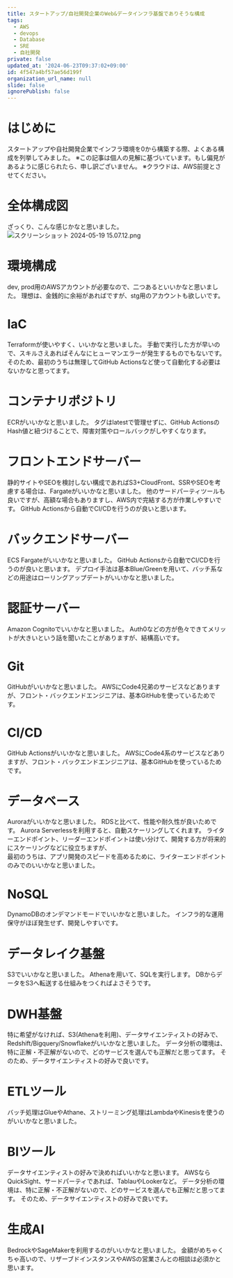 ```yaml
---
title: スタートアップ/自社開発企業のWeb&データインフラ基盤でありそうな構成
tags:
  - AWS
  - devops
  - Database
  - SRE
  - 自社開発
private: false
updated_at: '2024-06-23T09:37:02+09:00'
id: 4f547a4bf57ae56d199f
organization_url_name: null
slide: false
ignorePublish: false
---
```

# はじめに
スタートアップや自社開発企業でインフラ環境を0から構築する際、よくある構成を列挙してみました。
※この記事は個人の見解に基づいています。もし偏見があるように感じられたら、申し訳ございません。
※クラウドは、AWS前提とさせてください。

# 全体構成図
ざっくり、こんな感じかなと思いました。
![スクリーンショット 2024-05-19 15.07.12.png](https://qiita-image-store.s3.ap-northeast-1.amazonaws.com/0/263017/a4d83d13-f8d7-46d6-1afb-fdddf4d10363.png)

# 環境構成
dev, prod用のAWSアカウントが必要なので、二つあるといいかなと思いました。
理想は、金銭的に余裕があればですが、stg用のアカウントも欲しいです。

# IaC
Terraformが使いやすく、いいかなと思いました。
手動で実行した方が早いので、スキルさえあればそんなにヒューマンエラーが発生するものでもないです。
そのため、最初のうちは無理してGitHub Actionsなど使って自動化する必要はないかなと思ってます。

# コンテナリポジトリ
ECRがいいかなと思いました。
タグはlatestで管理せずに、GitHub ActionsのHash値と紐づけることで、障害対策やロールバックがしやすくなります。

# フロントエンドサーバー
静的サイトやSEOを検討しない構成であればS3+CloudFront、SSRやSEOを考慮する場合は、Fargateがいいかなと思いました。
他のサードパーティツールも良いですが、高額な場合もありますし、AWS内で完結する方が作業しやすいです。
GitHub Actionsから自動でCI/CDを行うのが良いと思います。

# バックエンドサーバー
ECS Fargateがいいかなと思いました。
GitHub Actionsから自動でCI/CDを行うのが良いと思います。
デプロイ手法は基本Blue/Greenを用いて、バッチ系などの用途はローリングアップデートがいいかなと思いました。

# 認証サーバー
Amazon Cognitoでいいかなと思いました。
Auth0などの方が色々できてメリットが大きいという話を聞いたことがありますが、結構高いです。

# Git
GitHubがいいかなと思いました。
AWSにCode4兄弟のサービスなどありますが、フロント・バックエンドエンジニアは、基本GitHubを使っているためです。

# CI/CD
GitHub Actionsがいいかなと思いました。
AWSにCode4系のサービスなどありますが、フロント・バックエンドエンジニアは、基本GitHubを使っているためです。

# データベース
Auroraがいいかなと思いました。
RDSと比べて、性能や耐久性が良いためです。
Aurora Serverlessを利用すると、自動スケーリングしてくれます。
ライターエンドポイント、リーダーエンドポイントは使い分けて、開発する方が将来的にスケーリングなどに役立ちますが、  
最初のうちは、アプリ開発のスピードを高めるために、ライターエンドポイントのみでのいいかなと思いました。

# NoSQL
DynamoDBのオンデマンドモードでいいかなと思いました。
インフラ的な運用保守がほぼ発生せず、開発しやすいです。

# データレイク基盤
S3でいいかなと思いました。
Athenaを用いて、SQLを実行します。
DBからデータをS3へ転送する仕組みをつくればよさそうです。

# DWH基盤
特に希望がなければ、S3(Athenaを利用)、データサイエンティストの好みで、Redshift/Bigquery/Snowflakeがいいかなと思いました。
データ分析の環境は、特に正解・不正解がないので、どのサービスを選んでも正解だと思ってます。
そのため、データサイエンティストの好みで良いです。

# ETLツール
バッチ処理はGlueやAthane、ストリーミング処理はLambdaやKinesisを使うのがいいかなと思いました。

# BIツール
データサイエンティストの好みで決めればいいかなと思います。
AWSならQuickSight、サードパーティであれば、TablauやLookerなど。
データ分析の環境は、特に正解・不正解がないので、どのサービスを選んでも正解だと思ってます。
そのため、データサイエンティストの好みで良いです。

# 生成AI
BedrockやSageMakerを利用するのがいいかなと思いました。
金額がめちゃくちゃ高いので、リザーブドインスタンスやAWSの営業さんとの相談は必須かと思います。
